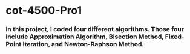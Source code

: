 # cot-4500-Pro1
### In this project, I coded four different algorithms. Those four include Approximation Algorithm, Bisection Method, Fixed-Point Iteration, and Newton-Raphson Method.
